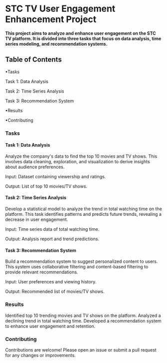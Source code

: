# STC TV User Engagement Enhancement Project
**This project aims to analyze and enhance user engagement on the STC TV platform. It is divided into three tasks that focus on data analysis, time series modeling, and recommendation systems.**

## Table of Contents
•Tasks 

Task 1: Data Analysis

Task 2: Time Series Analysis

Task 3: Recommendation System

•Results

•Contributing

### Tasks
#### Task 1: Data Analysis
Analyze the company's data to find the top 10 movies and TV shows. This involves data cleaning, exploration, and visualization to derive insights about audience preferences.

Input: Dataset containing viewership and ratings.

Output: List of top 10 movies/TV shows.

#### Task 2: Time Series Analysis
Develop a statistical model to analyze the trend in total watching time on the platform. This task identifies patterns and predicts future trends, revealing a decrease in user engagement.

Input: Time series data of total watching time.

Output: Analysis report and trend predictions.

#### Task 3: Recommendation System
Build a recommendation system to suggest personalized content to users. This system uses collaborative filtering and content-based filtering to provide relevant recommendations.

Input: User preferences and viewing history.

Output: Recommended list of movies/TV shows.

### Results
Identified top 10 trending movies and TV shows on the platform.
Analyzed a declining trend in total watching time.
Developed a recommendation system to enhance user engagement and retention.

### Contributing
Contributions are welcome! Please open an issue or submit a pull request for any changes or improvements.
